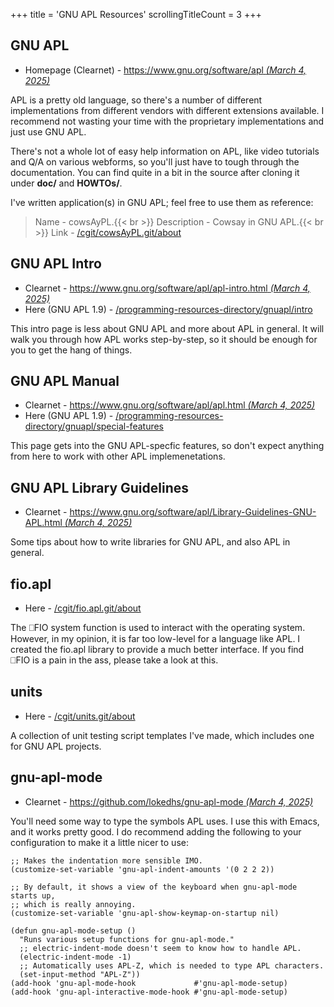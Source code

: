 +++
title               = 'GNU APL Resources'
scrollingTitleCount = 3
+++

## GNU APL

- Homepage (Clearnet) - [https://www.gnu.org/software/apl *(March 4, 2025)*](https://www.gnu.org/software/apl)

APL is a pretty old language, so there's a number of different implementations
from different vendors with different extensions available. I recommend not
wasting your time with the proprietary implementations and just use GNU APL.

There's not a whole lot of easy help information on APL, like video tutorials
and Q/A on various webforms, so you'll just have to tough through the
documentation. You can find quite in a bit in the source after cloning it under
**doc/** and **HOWTOs/**.

I've written application(s) in GNU APL; feel free to use them as reference:

> Name - cowsAyPL.{{< br >}}
> Description - Cowsay in GNU APL.{{< br >}}
> Link - [/cgit/cowsAyPL.git/about](/cgit/cowsAyPL.git/about/)

## GNU APL Intro

- Clearnet - [https://www.gnu.org/software/apl/apl-intro.html *(March 4, 2025)*](https://www.gnu.org/software/apl/apl-intro.html)
- Here (GNU APL 1.9) - [/programming-resources-directory/gnuapl/intro](/programming-resources-directory/gnuapl/intro/)

This intro page is less about GNU APL and more about APL in general. It will
walk you through how APL works step-by-step, so it should be enough for you to
get the hang of things.

## GNU APL Manual

- Clearnet - [https://www.gnu.org/software/apl/apl.html *(March 4, 2025)*](https://www.gnu.org/software/apl/apl.html)
- Here (GNU APL 1.9) - [/programming-resources-directory/gnuapl/special-features](/programming-resources-directory/gnuapl/special-features/)

This page gets into the GNU APL-specfic features, so don't expect anything from
here to work with other APL implemenetations.

## GNU APL Library Guidelines

- Clearnet - [https://www.gnu.org/software/apl/Library-Guidelines-GNU-APL.html *(March 4, 2025)*](https://www.gnu.org/software/apl/Library-Guidelines-GNU-APL.html)

Some tips about how to write libraries for GNU APL, and also APL in general.

## fio.apl

- Here - [/cgit/fio.apl.git/about](/cgit/fio.apl.git/about/)

The ⎕FIO system function is used to interact with the operating system. However,
in my opinion, it is far too low-level for a language like APL. I created the
fio.apl library to provide a much better interface. If you find ⎕FIO is a pain
in the ass, please take a look at this.

## units

- Here - [/cgit/units.git/about](/cgit/units.git/about/)

A collection of unit testing script templates I've made, which includes one for
GNU APL projects.

## gnu-apl-mode

- Clearnet - [https://github.com/lokedhs/gnu-apl-mode *(March 4, 2025)*](https://github.com/lokedhs/gnu-apl-mode)

You'll need some way to type the symbols APL uses. I use this with Emacs, and it
works pretty good. I do recommend adding the following to your configuration to
make it a little nicer to use:

```elisp
;; Makes the indentation more sensible IMO.
(customize-set-variable 'gnu-apl-indent-amounts '(0 2 2 2))

;; By default, it shows a view of the keyboard when gnu-apl-mode starts up,
;; which is really annoying.
(customize-set-variable 'gnu-apl-show-keymap-on-startup nil)

(defun gnu-apl-mode-setup ()
  "Runs various setup functions for gnu-apl-mode."
  ;; electric-indent-mode doesn't seem to know how to handle APL.
  (electric-indent-mode -1)
  ;; Automatically uses APL-Z, which is needed to type APL characters.
  (set-input-method "APL-Z"))
(add-hook 'gnu-apl-mode-hook             #'gnu-apl-mode-setup)
(add-hook 'gnu-apl-interactive-mode-hook #'gnu-apl-mode-setup)
```

